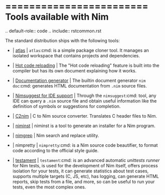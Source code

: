 ========================
Tools available with Nim
========================

.. default-role:: code
.. include:: rstcommon.rst

The standard distribution ships with the following tools:

- | [atlas](atlas.html)
  | `atlas`:cmd: is a simple package cloner tool. It manages an isolated workspace that
    contains projects and dependencies.

- | [Hot code reloading](hcr.html)
  | The "Hot code reloading" feature is built into the compiler but has its own
    document explaining how it works.

- | [Documentation generator](docgen.html)
  | The builtin document generator `nim doc`:cmd: generates HTML documentation
    from ``.nim`` source files.

- | [Nimsuggest for IDE support](nimsuggest.html)
  | Through the `nimsuggest`:cmd: tool, any IDE can query a ``.nim`` source file
    and obtain useful information like the definition of symbols or suggestions for
    completion.

- | [C2nim](https://github.com/nim-lang/c2nim/blob/master/doc/c2nim.rst)
  | C to Nim source converter. Translates C header files to Nim.

- | [niminst](niminst.html)
  | niminst is a tool to generate an installer for a Nim program.

- | [nimgrep](nimgrep.html)
  | Nim search and replace utility.

- | nimpretty
  | `nimpretty`:cmd: is a Nim source code beautifier,
    to format code according to the official style guide.

- | [testament](https://nim-lang.github.io/Nim/testament.html)
  | `testament`:cmd: is an advanced automatic *unittests runner* for Nim tests,
    is used for the development of Nim itself, offers process isolation for your tests,
    it can generate statistics about test cases, supports multiple targets (C, JS, etc),
    has logging, can generate HTML reports, skip tests from a file, and more,
    so can be useful to run your tests, even the most complex ones.
